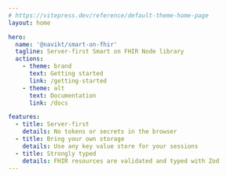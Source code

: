 ```yaml
---
# https://vitepress.dev/reference/default-theme-home-page
layout: home

hero:
  name: '@navikt/smart-on-fhir'
  tagline: Server-first Smart on FHIR Node library
  actions:
    - theme: brand
      text: Getting started
      link: /getting-started
    - theme: alt
      text: Documentation
      link: /docs

features:
  - title: Server-first
    details: No tokens or secrets in the browser
  - title: Bring your own storage
    details: Use any key value store for your sessions
  - title: Strongly typed
    details: FHIR resources are validated and typed with Zod
---
```

